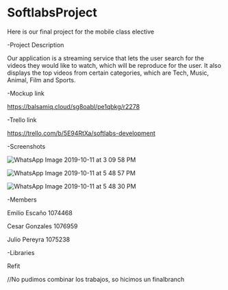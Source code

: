 # SoftlabsProject
Here is our final project for the mobile class elective

-Project Description

Our application is a streaming service that lets the user search for the videos they would like to watch, which will be reproduce for the user. It also displays the top videos from certain categories, which are Tech, Music, Animal, Film and Sports. 

-Mockup link

https://balsamiq.cloud/sg8oabl/pe1qbkg/r2278

-Trello link

https://trello.com/b/5E94RtXa/softlabs-development

-Screenshots

![WhatsApp Image 2019-10-11 at 3 09 58 PM](https://user-images.githubusercontent.com/43783680/66678203-57181d80-ec39-11e9-9794-bd3e9ea7a2ae.jpeg)

![WhatsApp Image 2019-10-11 at 5 48 57 PM](https://user-images.githubusercontent.com/43783680/66687077-7fab1200-ec4f-11e9-9b34-0ec92eb94396.jpeg)

![WhatsApp Image 2019-10-11 at 5 48 30 PM](https://user-images.githubusercontent.com/43783680/66687083-83d72f80-ec4f-11e9-8ba6-b962e5ddd345.jpeg)

-Members

Emilio Escaño 1074468

Cesar Gonzales 1076959

Julio Pereyra 1075238

-Libraries

Refit

//No pudimos combinar los trabajos, so hicimos un finalbranch
